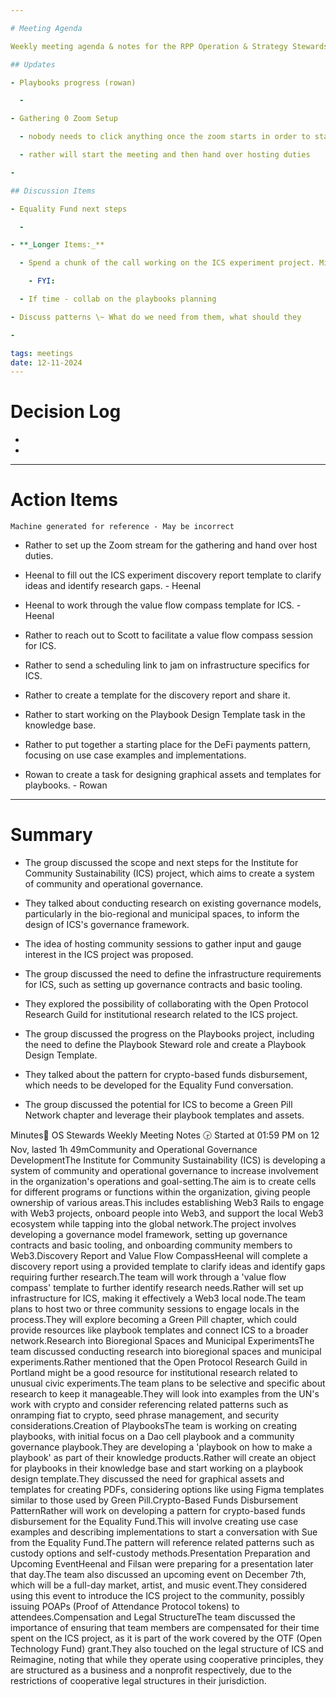 ```yaml
---

# Meeting Agenda

Weekly meeting agenda & notes for the RPP Operation & Strategy Stewards team.

## Updates

- Playbooks progress (rowan)

  -  

- Gathering 0 Zoom Setup

  - nobody needs to click anything once the zoom starts in order to start the streaming

  - rather will start the meeting and then hand over hosting duties

- 

## Discussion Items

- Equality Fund next steps

  - 

- **_Longer Items:_**

  - Spend a chunk of the call working on the ICS experiment project. Michelle will join for this. 

    - FYI:  

  - If time - collab on the playbooks planning 

- Discuss patterns \~ What do we need from them, what should they 

- 

tags: meetings
date: 12-11-2024
---
```


# Decision Log

- 

- 

---

# Action Items

`Machine generated for reference - May be incorrect`

- Rather to set up the Zoom stream for the gathering and hand over host duties.

- Heenal to fill out the ICS experiment discovery report template to clarify ideas and identify research gaps. - Heenal

- Heenal to work through the value flow compass template for ICS. - Heenal

- Rather to reach out to Scott to facilitate a value flow compass session for ICS.

- Rather to send a scheduling link to jam on infrastructure specifics for ICS.

- Rather to create a template for the discovery report and share it.

- Rather to start working on the Playbook Design Template task in the knowledge base.

- Rather to put together a starting place for the DeFi payments pattern, focusing on use case examples and implementations.

- Rowan to create a task for designing graphical assets and templates for playbooks. - Rowan

---

# Summary

- The group discussed the scope and next steps for the Institute for Community Sustainability (ICS) project, which aims to create a system of community and operational governance.

- They talked about conducting research on existing governance models, particularly in the bio-regional and municipal spaces, to inform the design of ICS's governance framework.

- The idea of hosting community sessions to gather input and gauge interest in the ICS project was proposed.

- The group discussed the need to define the infrastructure requirements for ICS, such as setting up governance contracts and basic tooling.

- They explored the possibility of collaborating with the Open Protocol Research Guild for institutional research related to the ICS project.

- The group discussed the progress on the Playbooks project, including the need to define the Playbook Steward role and create a Playbook Design Template.

- They talked about the pattern for crypto-based funds disbursement, which needs to be developed for the Equality Fund conversation.

- The group discussed the potential for ICS to become a Green Pill Network chapter and leverage their playbook templates and assets.

Minutes📝 OS Stewards Weekly Meeting Notes 🕞 Started at 01:59 PM on 12 Nov, lasted 1h 49mCommunity and Operational Governance DevelopmentThe Institute for Community Sustainability (ICS) is developing a system of community and operational governance to increase involvement in the organization's operations and goal-setting.The aim is to create cells for different programs or functions within the organization, giving people ownership of various areas.This includes establishing Web3 Rails to engage with Web3 projects, onboard people into Web3, and support the local Web3 ecosystem while tapping into the global network.The project involves developing a governance model framework, setting up governance contracts and basic tooling, and onboarding community members to Web3.Discovery Report and Value Flow CompassHeenal will complete a discovery report using a provided template to clarify ideas and identify gaps requiring further research.The team will work through a 'value flow compass' template to further identify research needs.Rather will set up infrastructure for ICS, making it effectively a Web3 local node.The team plans to host two or three community sessions to engage locals in the process.They will explore becoming a Green Pill chapter, which could provide resources like playbook templates and connect ICS to a broader network.Research into Bioregional Spaces and Municipal ExperimentsThe team discussed conducting research into bioregional spaces and municipal experiments.Rather mentioned that the Open Protocol Research Guild in Portland might be a good resource for institutional research related to unusual civic experiments.The team plans to be selective and specific about research to keep it manageable.They will look into examples from the UN's work with crypto and consider referencing related patterns such as onramping fiat to crypto, seed phrase management, and security considerations.Creation of PlaybooksThe team is working on creating playbooks, with initial focus on a Dao cell playbook and a community governance playbook.They are developing a 'playbook on how to make a playbook' as part of their knowledge products.Rather will create an object for playbooks in their knowledge base and start working on a playbook design template.They discussed the need for graphical assets and templates for creating PDFs, considering options like using Figma templates similar to those used by Green Pill.Crypto-Based Funds Disbursement PatternRather will work on developing a pattern for crypto-based funds disbursement for the Equality Fund.This will involve creating use case examples and describing implementations to start a conversation with Sue from the Equality Fund.The pattern will reference related patterns such as custody options and self-custody methods.Presentation Preparation and Upcoming EventHeenal and Filsan were preparing for a presentation later that day.The team also discussed an upcoming event on December 7th, which will be a full-day market, artist, and music event.They considered using this event to introduce the ICS project to the community, possibly issuing POAPs (Proof of Attendance Protocol tokens) to attendees.Compensation and Legal StructureThe team discussed the importance of ensuring that team members are compensated for their time spent on the ICS project, as it is part of the work covered by the OTF (Open Technology Fund) grant.They also touched on the legal structure of ICS and Reimagine, noting that while they operate using cooperative principles, they are structured as a business and a nonprofit respectively, due to the restrictions of cooperative legal structures in their jurisdiction.
